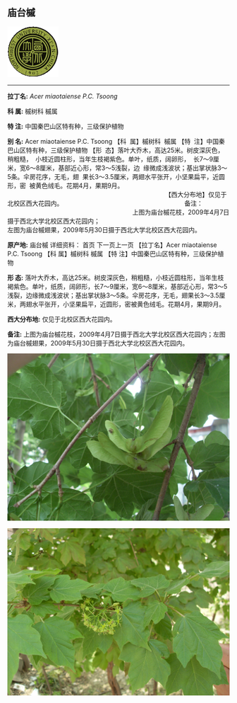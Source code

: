## 庙台槭

![西北大学校园网络植物志](JPG/nwu.gif)

---

**拉丁名:**  _Acer miaotaiense P.C. Tsoong_

**科 属:** 槭树科 槭属

**特 注:** 中国秦巴山区特有种，三级保护植物

**别 名:** Acer miaotaiense P.C. Tsoong
【科  属】槭树科  槭属
【特  注】中国秦巴山区特有种，三级保护植物
【形  态】落叶大乔木，高达25米。树皮深灰色，稍粗糙，
 小枝近圆柱形，当年生枝褐紫色。单叶，纸质，阔卵形，
 长7～9厘米，宽6～8厘米，基部近心形，常3～5浅裂，边
 缘微成浅波状；基出掌状脉3～5条。伞房花序，无毛，翅
 果长3～3.5厘米，两翅水平张开，小坚果扁平，近圆形，密
 被黄色绒毛。花期4月，果期9月。
　
　
　
　
　
                                                                    【西大分布地】仅见于北校区西大花园内。
                                                                     备注：
                                                                        上图为庙台槭花枝，2009年4月7日摄于西北大学北校区西大花园内；
                                                                        左图为庙台槭翅果，2009年5月30日摄于西北大学北校区西大花园内。


**原产地:** 庙台槭
详细资料： 首页 下一页上一页
【拉丁名】Acer miaotaiense P.C. Tsoong
【科 属】槭树科 槭属
【特 注】中国秦巴山区特有种，三级保护植物

**形  态:** 落叶大乔木，高达25米。树皮深灰色，稍粗糙，小枝近圆柱形，当年生枝褐紫色。单叶，纸质，阔卵形，长7～9厘米，宽6～8厘米，基部近心形，常3～5浅裂，边缘微成浅波状；基出掌状脉3～5条。伞房花序，无毛，翅果长3～3.5厘米，两翅水平张开，小坚果扁平，近圆形，密被黄色绒毛。花期4月，果期9月。　　　　　

**西大分布地:** 仅见于北校区西大花园内。 

**备注:** 上图为庙台槭花枝，2009年4月7日摄于西北大学北校区西大花园内；左图为庙台槭翅果，2009年5月30日摄于西北大学北校区西大花园内。

![庙台槭](JPG/庙台槭.JPG) 

![庙台槭](JPG/庙台槭1.JPG) 

